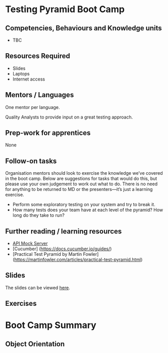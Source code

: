 <!--- ORGANISER THINGS TO CONSIDER 
- Which technical competencies, behaviours and knowledge module topics does the bootcamp cover/meet
- Structuring retros so that they can inform thinking for individual's personal learning records (off the job training record tab in their learning logs)
- Introducing some sort of test or quiz on basic concept learning points from the bootcamp to validate that they have taken stuff in, and provide organisation mentors with results to help them focus follow ups
--->

# Testing Pyramid Boot Camp

## Competencies, Behaviours and Knowledge units

* TBC

## Resources Required

* Slides
* Laptops
* Internet access

## Mentors / Languages
 
One mentor per language.

Quality Analysts to provide input on a great testing approach.

## Prep-work for apprentices

None

## Follow-on tasks

Organisation mentors should look to exercise the knowledge we’ve covered in the boot camp. Below are suggestions for tasks that would do this, but please use your own judgement to work out what to do. There is no need for anything to be returned to MD or the presenters—it’s just a learning exercise.

* Perform some exploratory testing on your system and try to break it.
* How many tests does your team have at each level of the pyramid? How long do they take to run?

## Further reading / learning resources

<!--- For end of boot camp: Signposting for apprentices self study, further learning, online resources, practice etc. --->

* [API Mock Server](https://help.apiary.io/tools/mock-server/)
* [Cucumber] (https://docs.cucumber.io/guides/)
* [Practical Test Pyramid by Martin Fowler] (https://martinfowler.com/articles/practical-test-pyramid.html)

 
## Slides

The slides can be viewed [here](https://mcr-digital.github.io/apprentice-bootcamp-testing-pyramid/).
<!--- Link to slides used --->

## Exercises

# Boot Camp Summary

## Object Orientation
